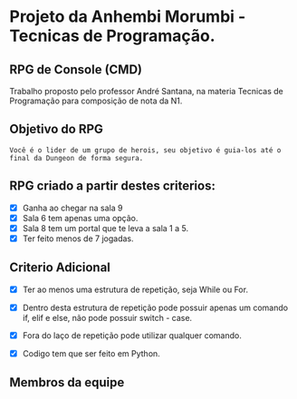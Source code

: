 # Projeto da Anhembi Morumbi - Tecnicas de Programação.

## RPG de Console (CMD)

Trabalho proposto pelo professor André Santana, na materia Tecnicas de Programação para composição de nota da N1.

## Objetivo do RPG

`
Você é o lider de um grupo de herois, seu objetivo é guia-los até o final da Dungeon de forma segura.
`

## RPG criado a partir destes criterios:

- [x] Ganha ao chegar na sala 9 
- [x] Sala 6 tem apenas uma opção.
- [x] Sala 8 tem um portal que te leva a sala 1 a 5. 
- [x] Ter feito menos de 7 jogadas.

## Criterio Adicional

- [x] Ter ao menos uma estrutura de repetição, seja While ou For.
- [x] Dentro desta estrutura de repetição pode possuir apenas um comando if, elif e else, não pode possuir switch - case.
- [x] Fora do laço de repetição pode utilizar qualquer comando.
- [x] Codigo tem que ser feito em Python.


## Membros da equipe
